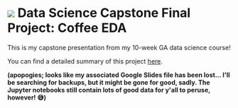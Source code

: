 # ![](https://ga-dash.s3.amazonaws.com/production/assets/logo-9f88ae6c9c3871690e33280fcf557f33.png) Data Science Capstone Final Project: Coffee EDA

This is my capstone presentation from my 10-week GA data science course!

You can find a detailed summary of this project [here](https://docs.google.com/presentation/d/1Ecs1N8GoiFTWlZf6jdnzCtA5oubzn6S9kD0tBQoPfgQ/edit#slide=id.gc6f73a04f_0_0).

**(apopogies; looks like my associated Google Slides file has been lost... I'll be searching for backups, but it might be gone for good, sadly. The Jupyter notebooks still contain lots of good data for y'all to peruse, however! 😅)**
